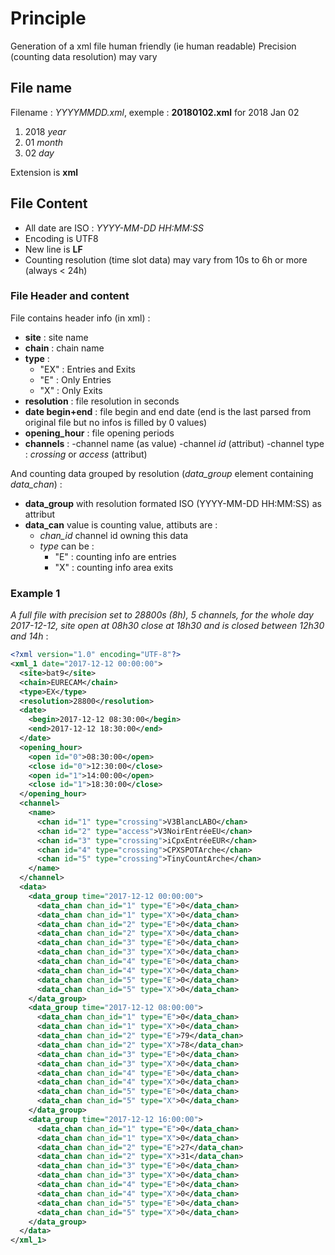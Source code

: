 # Principle

Generation of a xml file human friendly (ie human readable)
Precision (counting data resolution) may vary

## File name

Filename : *YYYYMMDD.xml*, exemple : **20180102.xml** for 2018 Jan 02

1. 2018 *year*
2. 01 *month*
3. 02 *day*

Extension is **xml**

## File Content

- All date are ISO : *YYYY-MM-DD HH:MM:SS*
- Encoding is UTF8
- New line is **LF**
- Counting resolution (time slot data) may vary from 10s to 6h or more (always < 24h)

### File Header and content

File contains header info (in xml) :

- **site** : site name
- **chain** : chain name
- **type** :
  - "EX" : Entries and Exits
  - "E" : Only Entries
  - "X" : Only Exits
- **resolution** : file resolution in seconds
- **date begin+end** : file begin and end date (end is the last parsed from original file but no infos is filled by 0 values)
- **opening_hour** : file opening periods
- **channels** :
  -channel name (as value)
  -channel *id* (attribut)
  -channel type : *crossing* or *access* (attribut)

And counting data grouped by resolution (*data_group* element containing *data_chan*) :

- **data_group** with resolution formated ISO (YYYY-MM-DD HH:MM:SS) as attribut
- **data_can** value is counting value, attibuts are :
  - *chan_id* channel id owning this data
  - *type* can be :
    - "E" : counting info are entries
    - "X" : counting info area exits

### Example 1

*A full file with precision set to 28800s (8h), 5 channels, for the whole day 2017-12-12, site open at 08h30 close at 18h30 and is closed between 12h30 and 14h* :

```xml
<?xml version="1.0" encoding="UTF-8"?>
<xml_1 date="2017-12-12 00:00:00">
  <site>bat9</site>
  <chain>EURECAM</chain>
  <type>EX</type>
  <resolution>28800</resolution>
  <date>
    <begin>2017-12-12 08:30:00</begin>
    <end>2017-12-12 18:30:00</end>
  </date>
  <opening_hour>
    <open id="0">08:30:00</open>
    <close id="0">12:30:00</close>
    <open id="1">14:00:00</open>
    <close id="1">18:30:00</close>
  </opening_hour>
  <channel>
    <name>
      <chan id="1" type="crossing">V3BlancLABO</chan>
      <chan id="2" type="access">V3NoirEntréeEU</chan>
      <chan id="3" type="crossing">iCpxEntréeEUR</chan>
      <chan id="4" type="crossing">CPXSPOTArche</chan>
      <chan id="5" type="crossing">TinyCountArche</chan>
    </name>
  </channel>
  <data>
    <data_group time="2017-12-12 00:00:00">
      <data_chan chan_id="1" type="E">0</data_chan>
      <data_chan chan_id="1" type="X">0</data_chan>
      <data_chan chan_id="2" type="E">0</data_chan>
      <data_chan chan_id="2" type="X">0</data_chan>
      <data_chan chan_id="3" type="E">0</data_chan>
      <data_chan chan_id="3" type="X">0</data_chan>
      <data_chan chan_id="4" type="E">0</data_chan>
      <data_chan chan_id="4" type="X">0</data_chan>
      <data_chan chan_id="5" type="E">0</data_chan>
      <data_chan chan_id="5" type="X">0</data_chan>
    </data_group>
    <data_group time="2017-12-12 08:00:00">
      <data_chan chan_id="1" type="E">0</data_chan>
      <data_chan chan_id="1" type="X">0</data_chan>
      <data_chan chan_id="2" type="E">79</data_chan>
      <data_chan chan_id="2" type="X">78</data_chan>
      <data_chan chan_id="3" type="E">0</data_chan>
      <data_chan chan_id="3" type="X">0</data_chan>
      <data_chan chan_id="4" type="E">0</data_chan>
      <data_chan chan_id="4" type="X">0</data_chan>
      <data_chan chan_id="5" type="E">0</data_chan>
      <data_chan chan_id="5" type="X">0</data_chan>
    </data_group>
    <data_group time="2017-12-12 16:00:00">
      <data_chan chan_id="1" type="E">0</data_chan>
      <data_chan chan_id="1" type="X">0</data_chan>
      <data_chan chan_id="2" type="E">27</data_chan>
      <data_chan chan_id="2" type="X">31</data_chan>
      <data_chan chan_id="3" type="E">0</data_chan>
      <data_chan chan_id="3" type="X">0</data_chan>
      <data_chan chan_id="4" type="E">0</data_chan>
      <data_chan chan_id="4" type="X">0</data_chan>
      <data_chan chan_id="5" type="E">0</data_chan>
      <data_chan chan_id="5" type="X">0</data_chan>
    </data_group>
  </data>
</xml_1>
```
